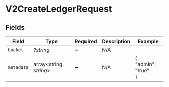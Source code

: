 # V2CreateLedgerRequest


## Fields

| Field                   | Type                    | Required                | Description             | Example                 |
| ----------------------- | ----------------------- | ----------------------- | ----------------------- | ----------------------- |
| `bucket`                | *?string*               | :heavy_minus_sign:      | N/A                     |                         |
| `metadata`              | array<string, *string*> | :heavy_minus_sign:      | N/A                     | {<br/>"admin": "true"<br/>} |